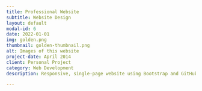 ```yaml
---
title: Professional Website
subtitle: Website Design
layout: default
modal-id: 6
date: 2022-01-01
img: golden.png
thumbnail: golden-thumbnail.png
alt: Images of this website
project-date: April 2014
client: Personal Project
category: Web Development
description: Responsive, single-page website using Bootstrap and GitHub Pages.

---
```

